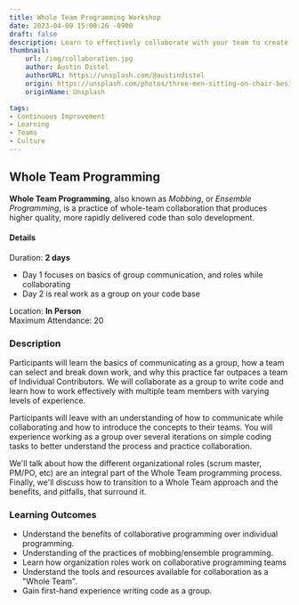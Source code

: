 ```yaml
---
title: Whole Team Programming Workshop
date: 2023-04-09 15:00:26 -0900
draft: false
description: Learn to effectively collaborate with your team to create quality software.
thumbnail:
    url: /img/collaboration.jpg
    author: Austin Distel
    authorURL: https://unsplash.com/@austindistel
    origin: https://unsplash.com/photos/three-men-sitting-on-chair-beside-tables-mpN7xjKQ_Ns
    originName: Unsplash

tags:
- Continuous Improvement
- Learning
- Teams
- Culture
---
```

## Whole Team Programming
**Whole Team Programming**, also known as _Mobbing_, or _Ensemble Programming_, is a practice of whole-team collaboration
that
produces higher quality, more rapidly delivered code than solo development.

#### Details
Duration: **2 days**  
- Day 1 focuses on basics of group communication, and roles while collaborating
- Day 2 is real work as a group on your code base

Location: **In Person**  
Maximum Attendance: 20  

### Description
Participants will learn the basics of communicating as a group, how a team can select and break down work, and why this
practice far outpaces a team of Individual Contributors.
We will collaborate as a group to write code and learn how to work effectively with multiple team members with varying
levels of experience.

Participants will leave with an understanding of how to communicate while collaborating and how to introduce the
concepts to their teams.
You will experience working as a group over several iterations on simple coding tasks to better understand the process
and practice collaboration.

We'll talk about how the different organizational roles (scrum master, PM/PO, etc) are an integral part of the Whole
Team programming process.
Finally, we'll discuss how to transition to a Whole Team approach and the benefits, and pitfalls, that surround it.

### Learning Outcomes
- Understand the benefits of collaborative programming over individual programming.
- Understanding of the practices of mobbing/ensemble programming.
- Learn how organization roles work on collaborative programming teams
- Understand the tools and resources available for collaboration as a "Whole Team".
- Gain first-hand experience writing code as a group.
